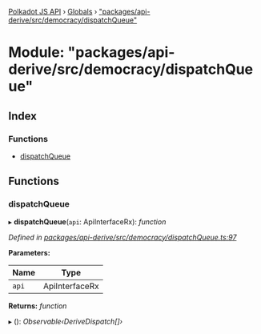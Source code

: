 [Polkadot JS API](../README.md) › [Globals](../globals.md) › ["packages/api-derive/src/democracy/dispatchQueue"](_packages_api_derive_src_democracy_dispatchqueue_.md)

# Module: "packages/api-derive/src/democracy/dispatchQueue"

## Index

### Functions

* [dispatchQueue](_packages_api_derive_src_democracy_dispatchqueue_.md#dispatchqueue)

## Functions

###  dispatchQueue

▸ **dispatchQueue**(`api`: ApiInterfaceRx): *function*

*Defined in [packages/api-derive/src/democracy/dispatchQueue.ts:97](https://github.com/polkadot-js/api/blob/e592c6c87/packages/api-derive/src/democracy/dispatchQueue.ts#L97)*

**Parameters:**

Name | Type |
------ | ------ |
`api` | ApiInterfaceRx |

**Returns:** *function*

▸ (): *Observable‹DeriveDispatch[]›*
